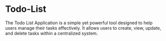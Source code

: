 # Todo-List
The Todo List Application is a simple yet powerful tool designed to help users manage their tasks effectively. It allows users to create, view, update, and delete tasks within a centralized system. 
